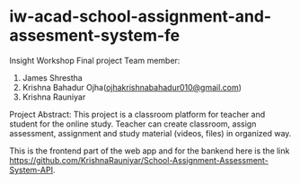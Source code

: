 # iw-acad-school-assignment-and-assesment-system-fe

Insight Workshop Final project
Team member:
1.	James Shrestha
2.	Krishna Bahadur Ojha(ojhakrishnabahadur010@gmail.com)
3.	Krishna Rauniyar

Project Abstract:
This project is a classroom platform for teacher and student for the online study. Teacher can create classroom, assign assessment, assignment and study material (videos, files) in organized way. 

This is the frontend part of the web app and for the bankend here is the link https://github.com/KrishnaRauniyar/School-Assignment-Assessment-System-API.


